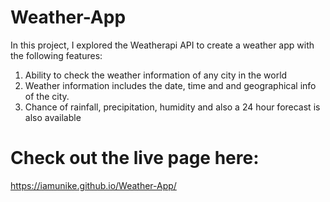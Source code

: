 # Weather-App

In this project, I explored the Weatherapi API to create a weather app with the following features:

1. Ability to check the weather information of any city in the world
2. Weather information includes the date, time and and geographical info of the city. 
3. Chance of rainfall, precipitation, humidity and also a 24 hour forecast is also available

# Check out the live page here: 
https://iamunike.github.io/Weather-App/

